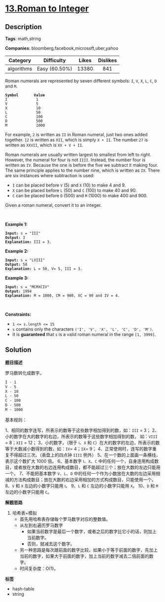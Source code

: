 # [13.Roman to Integer](https://leetcode.com/problems/roman-to-integer/description/)

## Description

**Tags**: math,string

**Companies**: bloomberg,facebook,microsoft,uber,yahoo

|  Category  |  Difficulty   | Likes | Dislikes |
| :--------: | :-----------: | :---: | :------: |
| algorithms | Easy (60.50%) | 13380 |   841    |

<p>Roman numerals are represented by seven different symbols:&nbsp;<code>I</code>, <code>V</code>, <code>X</code>, <code>L</code>, <code>C</code>, <code>D</code> and <code>M</code>.</p>
<pre><code><strong>Symbol</strong>       <strong>Value</strong>
I             1
V             5
X             10
L             50
C             100
D             500
M             1000</code></pre>
<p>For example,&nbsp;<code>2</code> is written as <code>II</code>&nbsp;in Roman numeral, just two ones added together. <code>12</code> is written as&nbsp;<code>XII</code>, which is simply <code>X + II</code>. The number <code>27</code> is written as <code>XXVII</code>, which is <code>XX + V + II</code>.</p>
<p>Roman numerals are usually written largest to smallest from left to right. However, the numeral for four is not <code>IIII</code>. Instead, the number four is written as <code>IV</code>. Because the one is before the five we subtract it making four. The same principle applies to the number nine, which is written as <code>IX</code>. There are six instances where subtraction is used:</p>
<ul>
  <li><code>I</code> can be placed before <code>V</code> (5) and <code>X</code> (10) to make 4 and 9.&nbsp;</li>
  <li><code>X</code> can be placed before <code>L</code> (50) and <code>C</code> (100) to make 40 and 90.&nbsp;</li>
  <li><code>C</code> can be placed before <code>D</code> (500) and <code>M</code> (1000) to make 400 and 900.</li>
</ul>
<p>Given a roman numeral, convert it to an integer.</p>
<p>&nbsp;</p>
<p><strong class="example">Example 1:</strong></p>
<pre><code><strong>Input:</strong> s = &quot;III&quot;
<strong>Output:</strong> 3
<strong>Explanation:</strong> III = 3.</code></pre>
<p><strong class="example">Example 2:</strong></p>
<pre><code><strong>Input:</strong> s = &quot;LVIII&quot;
<strong>Output:</strong> 58
<strong>Explanation:</strong> L = 50, V= 5, III = 3.</code></pre>
<p><strong class="example">Example 3:</strong></p>
<pre><code><strong>Input:</strong> s = &quot;MCMXCIV&quot;
<strong>Output:</strong> 1994
<strong>Explanation:</strong> M = 1000, CM = 900, XC = 90 and IV = 4.</code></pre>
<p>&nbsp;</p>
<p><strong>Constraints:</strong></p>
<ul>
  <li><code>1 &lt;= s.length &lt;= 15</code></li>
  <li><code>s</code> contains only&nbsp;the characters <code>(&#39;I&#39;, &#39;V&#39;, &#39;X&#39;, &#39;L&#39;, &#39;C&#39;, &#39;D&#39;, &#39;M&#39;)</code>.</li>
  <li>It is <strong>guaranteed</strong>&nbsp;that <code>s</code> is a valid roman numeral in the range <code>[1, 3999]</code>.</li>
</ul>

## Solution

**题目描述**

罗马数转化成数字。

```txt
I - 1
V - 5
X - 10
L - 50
C - 100
D - 500
M - 1000
```

基本规则：

1、相同的数字连写，所表示的数等于这些数字相加得到的数，如：`III` = 3；
2、小的数字在大的数字的右边，所表示的数等于这些数字相加得到的数， 如：`VIII` = 8；`XII` = 12；
3、小的数字，（限于 `Ⅰ`、`X` 和 `C`）在大的数字的左边，所表示的数等于大数减小数得到的数，如：`IV`= 4；`IX`= 9；
4、正常使用时，连写的数字重复不得超过三次。（表盘上的四点钟 `IIII` 例外）
5、在一个数的上面画一条横线，表示这个数扩大 1000 倍。
6、基本数字 `Ⅰ`、`X`、`C` 中的任何一个，自身连用构成数目，或者放在大数的右边连用构成数目，都不能超过三个；放在大数的左边只能用一个。
7、不能把基本数字 `V`、`L`、`D` 中的任何一个作为小数放在大数的左边采用相减的方法构成数目；放在大数的右边采用相加的方式构成数目，只能使用一个。
8、`V` 和 `X` 左边的小数字只能用 `Ⅰ`。
9、`L` 和 `C` 左边的小数字只能用 `X`。
10、`D` 和 `M` 左边的小数字只能用 `C`。

**解题思路**

1. 哈希表+模拟
   - 首先用哈希表存储每个罗马数字对应的整数值。
   - 从左到右遍历罗马数字
     - 如果当前数字是最后一个数字，或者之后的数字比它小的话，则加上当前数字。
     - 否则，就减去这个数字。
   - 另一种思路是每次跟前面的数字比较，如果小于等于前面的数字，先加上当前的数字，如果大于前面的数字，加上当前的数字减去二倍前面的数字。
   - 时间复杂度：O(1)。

**标签**

- hash-table
- string
